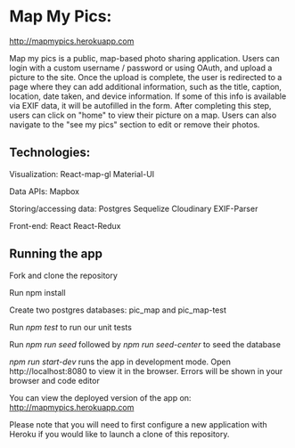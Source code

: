 # Map My Pics:

http://mapmypics.herokuapp.com

Map my pics is a public, map-based photo sharing application. Users can login with a custom username / password or using OAuth, and upload a picture to the site. Once the upload is complete, the user is redirected to a page where they can add additional information, such as the title, caption, location, date taken, and device information. If some of this info is available via EXIF data, it will be autofilled in the form. After completing this step, users can click on "home" to view their picture on a map. Users can also navigate to the "see my pics" section to edit or remove their photos. 

## Technologies:

Visualization:
React-map-gl
Material-UI

Data APIs:
Mapbox

Storing/accessing data:
Postgres
Sequelize
Cloudinary
EXIF-Parser

Front-end:
React
React-Redux

## Running the app

Fork and clone the repository

Run npm install

Create two postgres databases: pic_map and pic_map-test

Run _npm test_ to run our unit tests

Run _npm run seed_ followed by _npm run seed-center_ to seed the database

_npm run start-dev_ runs the app in development mode. Open http://localhost:8080 to view it in the browser. Errors will be shown in your browser and code editor

You can view the deployed version of the app on: http://mapmypics.herokuapp.com

Please note that you will need to first configure a new application with Heroku if you would like to launch a clone of this repository.
